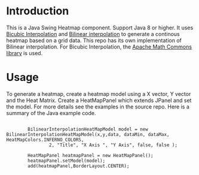 # Introduction
This is a Java Swing Heatmap component. Support Java 8 or higher.
It uses [Bicubic Interpolation](https://en.wikipedia.org/wiki/Bilinear_interpolation) and [Bilinear interpolation](https://en.wikipedia.org/wiki/Bicubic_interpolation) to generate a continous heatmap based on a grid data.
This repo has its own implementation of Bilinear interpolation. For Bicubic Interpolation, the [Apache Math Commons library](https://commons.apache.org/proper/commons-math/) is used.

# Usage
To generate a heatmap, create a heatmap model using a X vector, Y vector and the Heat Matrix. 
Create a HeatMapPanel which extends JPanel and set the model. For more details see the examples in the source repo.
Here is a summary of the Java example code.
```
  
        BilinearInterpolationHeatMapModel model = new BilinearInterpolationHeatMapModel(x,y,data, dataMin, dataMax, HeatMapColors.INFERNO_COLORS,
                2, "Title", "X Axis ", "Y Axis", false, false );

        HeatMapPanel heatmapPanel = new HeatMapPanel();
        heatmapPanel.setModel(model);
        add(heatmapPanel,BorderLayout.CENTER);
		
```
